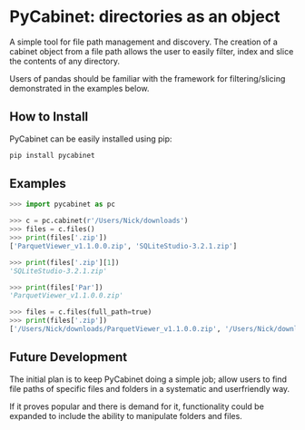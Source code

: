 # PyCabinet: directories as an object

A simple tool for file path management and discovery. The creation of a cabinet object from a file path allows the user to easily filter, index and slice the contents of any directory.

Users of pandas should be familiar with the framework for filtering/slicing demonstrated in the examples below.


## How to Install

PyCabinet can be easily installed using pip:
```bash
pip install pycabinet
```

## Examples

```python 
>>> import pycabinet as pc

>>> c = pc.cabinet(r'/Users/Nick/downloads')
>>> files = c.files()
>>> print(files['.zip'])
['ParquetViewer_v1.1.0.0.zip', 'SQLiteStudio-3.2.1.zip']

>>> print(files['.zip'][1])
'SQLiteStudio-3.2.1.zip'

>>> print(files['Par'])
'ParquetViewer_v1.1.0.0.zip'

>>> files = c.files(full_path=true)
>>> print(files['.zip'])
['/Users/Nick/downloads/ParquetViewer_v1.1.0.0.zip', '/Users/Nick/downloads/SQLiteStudio-3.2.1.zip']
```    

## Future Development

The initial plan is to keep PyCabinet doing a simple job; allow users to find file paths of specific files and folders in a systematic and userfriendly way.

If it proves popular and there is demand for it, functionality could be expanded to include the ability to manipulate folders and files.